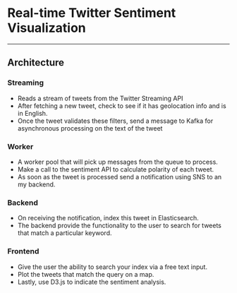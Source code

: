 # Real-time Twitter Sentiment Visualization


---------
## Architecture

### Streaming

* Reads a stream of tweets from the Twitter Streaming API
* After fetching a new tweet, check to see if it has geolocation info and is in English.
* Once the tweet validates these filters, send a message to Kafka for asynchronous processing on the text of the tweet

### Worker

* A worker pool that will pick up messages from the queue to process.
* Make a call to the sentiment API to calculate polarity of each tweet.
* As soon as the tweet is processed send a notification ­using SNS­ to an my backend.

### Backend

* On receiving the notification, index this tweet in Elasticsearch.
* The backend provide the functionality to the user to search for tweets that match a particular keyword.

### Frontend

* Give the user the ability to search your index via a free text input.
* Plot the tweets that match the query on a map.
* Lastly, use D3.js to indicate the sentiment analysis.
